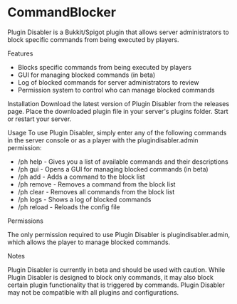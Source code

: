 # CommandBlocker

Plugin Disabler is a Bukkit/Spigot plugin that allows server administrators to block specific commands from being executed by players.

Features

- Blocks specific commands from being executed by players
- GUI for managing blocked commands (in beta)
- Log of blocked commands for server administrators to review
- Permission system to control who can manage blocked commands

Installation
Download the latest version of Plugin Disabler from the releases page.
Place the downloaded plugin file in your server's plugins folder.
Start or restart your server.

Usage
To use Plugin Disabler, simply enter any of the following commands in the server console or as a player with the plugindisabler.admin permission:

- /ph help - Gives you a list of available commands and their descriptions
- /ph gui - Opens a GUI for managing blocked commands (in beta)
- /ph add <command> - Adds a command to the block list
- /ph remove <command> - Removes a command from the block list
- /ph clear - Removes all commands from the block list
- /ph logs - Shows a log of blocked commands
- /ph reload - Reloads the config file

Permissions

The only permission required to use Plugin Disabler is plugindisabler.admin, which allows the player to manage blocked commands.

Notes

Plugin Disabler is currently in beta and should be used with caution.
While Plugin Disabler is designed to block only commands, it may also block certain plugin functionality that is triggered by commands.
Plugin Disabler may not be compatible with all plugins and configurations.
